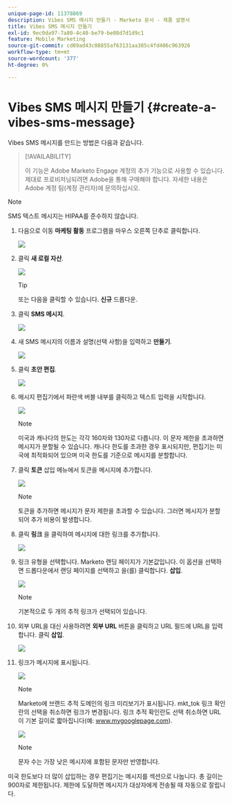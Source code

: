 ```yaml
---
unique-page-id: 11378869
description: Vibes SMS 메시지 만들기 - Marketo 문서 - 제품 설명서
title: Vibes SMS 메시지 만들기
exl-id: 9ec0da97-7a80-4c40-be79-be08d7d1d9c1
feature: Mobile Marketing
source-git-commit: cd09ad43c08855af63131aa385c4fd406c963926
workflow-type: tm+mt
source-wordcount: '377'
ht-degree: 0%

---
```


# Vibes SMS 메시지 만들기 {#create-a-vibes-sms-message}

Vibes SMS 메시지를 만드는 방법은 다음과 같습니다.

>[!AVAILABILITY]
>
>이 기능은 Adobe Marketo Engage 계정의 추가 기능으로 사용할 수 있습니다. 제대로 프로비저닝되려면 Adobe을 통해 구매해야 합니다. 자세한 내용은 Adobe 계정 팀(계정 관리자)에 문의하십시오.

>[!NOTE]
>
>SMS 텍스트 메시지는 HIPAA를 준수하지 않습니다.

1. 다음으로 이동 **마케팅 활동** 프로그램을 마우스 오른쪽 단추로 클릭합니다.

   ![](assets/mobile-right-click-hand.jpg)

1. 클릭 **새 로컬 자산**.

   ![](assets/new-local-asset-hand.jpg)

   >[!TIP]
   >
   >또는 다음을 클릭할 수 있습니다. **신규** 드롭다운.

1. 클릭 **SMS 메시지**.

   ![](assets/new-local-asset-selection-hand.jpg)

1. 새 SMS 메시지의 이름과 설명(선택 사항)을 입력하고 **만들기**.

   ![](assets/new-sms-message-offer-ends-soon-hands.jpg)

1. 클릭 **초안 편집**.

   ![](assets/edit-draft-hand.jpg)

1. 메시지 편집기에서 파란색 버블 내부를 클릭하고 텍스트 입력을 시작합니다.

   ![](assets/message-text-pencil.jpg)

   >[!NOTE]
   >
   >미국과 캐나다의 한도는 각각 160자와 130자로 다릅니다. 이 문자 제한을 초과하면 메시지가 분할될 수 있습니다. 캐나다 한도를 초과한 경우 표시되지만, 편집기는 미국에 최적화되어 있으며 미국 한도를 기준으로 메시지를 분할합니다.

1. 클릭 **토큰** 삽입 메뉴에서 토큰을 메시지에 추가합니다.

   ![](assets/add-token-real-hand.jpg)

   >[!NOTE]
   >
   >토큰을 추가하면 메시지가 문자 제한을 초과할 수 있습니다. 그러면 메시지가 분할되어 추가 비용이 발생합니다.

1. 클릭 **링크** 을 클릭하여 메시지에 대한 링크를 추가합니다.

   ![](assets/full-message-link-hand.jpg)

1. 링크 유형을 선택합니다. Marketo 랜딩 페이지가 기본값입니다. 이 옵션을 선택하면 드롭다운에서 랜딩 페이지를 선택하고 을(를) 클릭합니다. **삽입**.

   ![](assets/insert-link-real-hands.jpg)

   >[!NOTE]
   >
   >기본적으로 두 개의 추적 링크가 선택되어 있습니다.

1. 외부 URL을 대신 사용하려면 **외부 URL** 버튼을 클릭하고 URL 필드에 URL을 입력합니다. 클릭 **삽입**.

   ![](assets/insert-link-url-hands.jpg)

1. 링크가 메시지에 표시됩니다.

   ![](assets/link-added.jpg)

   >[!NOTE]
   >
   >Marketo에 브랜드 추적 도메인의 링크 미리보기가 표시됩니다. mkt_tok 링크 확인란의 선택을 취소하면 링크가 변경됩니다. 링크 추적 확인란도 선택 취소하면 URL이 기본 길이로 짧아집니다(예: www.mygooglepage.com).

   ![](assets/image2016-7-27-16-3a20-3a16.png)

   >[!NOTE]
   >
   >문자 수는 가장 낮은 메시지에 포함된 문자만 반영합니다.

미국 한도보다 더 많이 삽입하는 경우 편집기는 메시지를 섹션으로 나눕니다. 총 길이는 900자로 제한됩니다. 제한에 도달하면 메시지가 대상자에게 전송될 때 자동으로 잘립니다.
